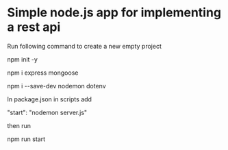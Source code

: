# Simple node.js app for implementing a rest api

Run following command to create a new empty project

npm init -y

npm i express mongoose

npm i --save-dev nodemon dotenv

In package.json in scripts add

"start": "nodemon server.js"

then run 

npm run start